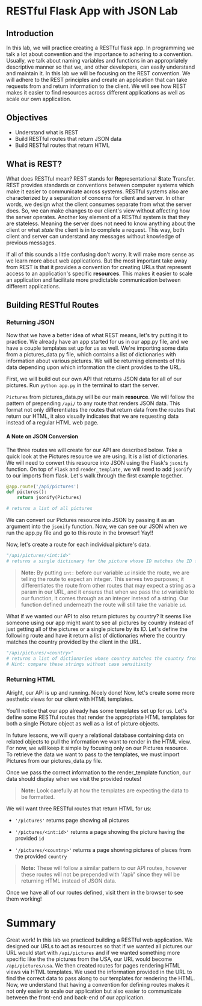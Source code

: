 
# RESTful Flask App with JSON Lab

## Introduction
In this lab, we will practice creating a RESTful flask app. In programming we talk a lot about convention and the importance to adhering to a convention. Usually, we talk about naming variables and functions in an appropriately descriptive manner so that we, and other developers, can easily understand and maintain it. In this lab we will be focusing on the REST convention. We will adhere to the REST principles and create an application that can take requests from and return information to the client. We will see how REST makes it easier to find resources across different applications as well as scale our own application. 

## Objectives
* Understand what is REST
* Build RESTful routes that return JSON data
* Build RESTful routes that return HTML

## What is REST?
What does RESTful mean? REST stands for **Re**presentational **S**tate **T**ransfer. REST provides standards or conventions between computer systems which make it easier to communicate across systems. RESTful systems also are characterized by a separation of concerns for client and server. In other words, we design what the client consumes separate from what the server does. So, we can make changes to our client's view without affecting how the server operates. Another key element of a RESTful system is that they are stateless. Meaning the server does not need to know anything about the client or what *state* the client is in to complete a request. This way, both client and server can understand any messages without knowledge of previous messages.

If all of this sounds a little confusing don't worry. It will make more sense as we learn more about web applications. But the most important take away from REST is that it provides a convention for creating URLs that represent access to an application's specific **resources**. This makes it easier to scale an application and facilitate more predictable communication between different applications. 

## Building RESTful Routes

### Returning JSON

Now that we have a better idea of what REST means, let's try putting it to practice. We already have an app started for us in our app.py file, and we have a couple templates set up for us as well. We're importing some data from a pictures_data.py file, which contains a list of dictionaries with information about various pictures. We will be returning elements of this data depending upon which information the client provides to the URL.

First, we will build out our own API that returns JSON data for all of our pictures. Run `python app.py` in the terminal to start the server.

`Pictures` from pictures_data.py will be our main **resource**. We will follow the pattern of prepending `/api/` to any route that renders JSON data. This format not only differentiates the routes that return data from the routes that return our HTML, it also visually indicates that we are requesting data instead of a regular HTML web page.

#### A Note on JSON Conversion

The three routes we will create for our API are described below.  Take a quick look at the Pictures resource we are using.  It is a list of dictionaries.  We will need to convert this resource into JSON using the Flask's `jsonify` function.  On top of `Flask` and `render_template`, we will need to add `jsonify` to our imports from flask.  Let's walk through the first example together.

```python
@app.route('/api/pictures')
def pictures():
    return jsonify(Pictures)

# returns a list of all pictures
```

We can convert our Pictures resource into JSON by passing it as an argument into the `jsonify` function.  Now, we can see our JSON when we run the app.py file and go to this route in the browser! Yay!!

Now, let's create a route for each individual picture's data.

```python
"/api/pictures/<int:id>" 
# returns a single dictionary for the picture whose ID matches the ID from the URL
```
> **Note:** By putting `int:` before our variable `id` inside the route, we are telling the route to expect an integer. This serves two purposes; it differentiates the route from other routes that may expect a string as a param in our URL, and it ensures that when we pass the `id` variable to our function, it comes through as an integer instead of a string. Our function defined underneath the route will still take the variable `id`.

What if we wanted our API to also return pictures by country? It seems like someone using our app might want to see all pictures by country instead of just getting all of the pictures or a single picture by its ID. Let's define the following route and have it return a list of dictionaries where the country matches the country provided by the client in the URL.

```python
"/api/pictures/<country>" 
# returns a list of dictionaries whose country matches the country from the URL
# Hint: compare these strings without case sensitivity
```

### Returning HTML

Alright, our API is up and running. Nicely done! Now, let's create some more aesthetic views for our client with HTML templates.

You'll notice that our app already has some templates set up for us. Let's define some RESTful routes that render the appropriate HTML templates for both a single Picture object as well as a list of picture objects.

In future lessons, we will query a relational database containing data on related objects to pull the information we want to render in the HTML view.  For now, we will keep it simple by focusing only on our Pictures resource. To retrieve the data we want to pass to the templates, we must import Pictures from our pictures_data.py file.

Once we pass the correct information to the render_template function, our data should display when we visit the provided routes!

> **Note:** Look carefully at how the templates are expecting the data to be formatted. 

We will want three RESTful routes that return HTML for us:
* `'/pictures'` returns page showing all pictures

* `'/pictures/<int:id>'` returns a page showing the picture having the provided `id`

* `'/pictures/<country>'` returns a page showing pictures of places from the provided `country` 

> **Note:** These will follow a similar pattern to our API routes, however these routes will not be prepended with '/api/' since they will be returning HTML instead of JSON data.

Once we have all of our routes defined, visit them in the browser to see them working! 

# Summary

Great work! In this lab we practiced building a RESTful web application. We designed our URLs to act as resources so that if we wanted all pictures our URL would start with `/api/pictures` and if we wanted something more specific like the the pictures from the USA, our URL would become `/api/pictures/usa`. We then created routes for pages rendering HTML views via HTML templates. We used the information provided in the URL to find the correct data to pass along to our templates for rendering the HTML. Now, we understand that having a convention for defining routes makes it not only easier to scale our application but also easier to communicate between the front-end and back-end of our application. 
